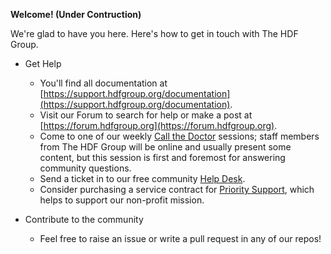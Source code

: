 **Welcome! (Under Contruction)**

We're glad to have you here. Here's how to get in touch with The HDF Group. 

* Get Help
  * You'll find all documentation at [https://support.hdfgroup.org/documentation](https://support.hdfgroup.org/documentation).
  * Visit our Forum to search for help or make a post at [https://forum.hdfgroup.org](https://forum.hdfgroup.org).
  * Come to one of our weekly [Call the Doctor](https://www.hdfgroup.org/weekly-hdf-clinic/) sessions; staff members from The HDF Group will be online and usually present some content, but this session is first and foremost for answering community questions.
  * Send a ticket in to our free community [Help Desk](https://help.hdfgroup.org).
  * Consider purchasing a service contract for [Priority Support](https://www.hdfgroup.org/solutions/priority-support/), which helps to support our non-profit mission.
 
* Contribute to the community
  * Feel free to raise an issue or write a pull request in any of our repos! 
